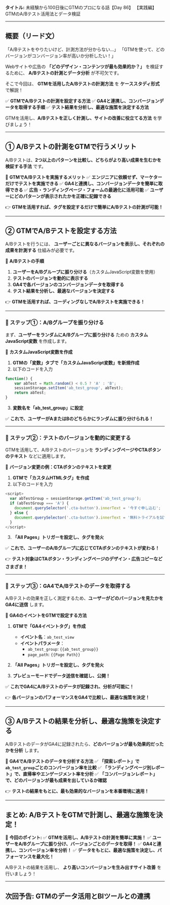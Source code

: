 **タイトル:**
未経験から100日後にGTMのプロになる話【Day 86】
【実践編】GTMのA/Bテスト活用法とデータ検証

---

## **概要（リード文）**

「A/Bテストをやりたいけど、計測方法が分からない…」
「GTMを使って、どのバージョンがコンバージョン率が高いか分析したい！」

Webサイトや広告の **「どのデザイン・コンテンツが最も効果的か？」** を検証するために、
**A/Bテストの計測とデータ分析** が不可欠です。

そこで今回は、 **GTMを活用したA/Bテストの計測方法** を **ケーススタディ形式** で解説！

✅ **GTMでA/Bテストの計測を設定する方法**
✅ **GA4と連携し、コンバージョンデータを取得する手順**
✅ **テスト結果を分析し、最適な施策を決定する方法**

GTMを活用し、**A/Bテストを正しく計測し、サイトの改善に役立てる方法** を学びましょう！

---

## **① A/Bテストの計測をGTMで行うメリット**

A/Bテストは、**2つ以上のパターンを比較し、どちらがより高い成果を生むかを検証する手法** です。

📌 **GTMでA/Bテストを実施するメリット**
✅ **エンジニアに依頼せず、マーケターだけでテストを実施できる**
✅ **GA4と連携し、コンバージョンデータを簡単に取得できる**
✅ **広告・ランディングページ・フォームの最適化に活用可能**
✅ **ユーザーにどのパターンが表示されたかを正確に記録できる**

👉 **GTMを活用すれば、タグを設定するだけで簡単にA/Bテストの計測が可能！**

---

## **② GTMでA/Bテストを設定する方法**

A/Bテストを行うには、 **ユーザーごとに異なるバージョンを表示し、それぞれの成果を計測する** 仕組みが必要です。

📌 **A/Bテストの手順**
1. **ユーザーをA/Bグループに振り分ける**（カスタムJavaScript変数を使用）
2. **テストのバージョンを動的に表示する**
3. **GA4で各バージョンのコンバージョンデータを取得する**
4. **テスト結果を分析し、最適なバージョンを決定する**

👉 **GTMを活用すれば、コーディングなしでA/Bテストを実施できる！**

---

### **🔹 ステップ①：A/Bグループを振り分ける**

まず、**ユーザーをランダムにA/Bグループに振り分ける** ための **カスタムJavaScript変数** を作成します。

📌 **カスタムJavaScript変数を作成**
1. **GTMの「変数」タブで「カスタムJavaScript変数」を新規作成**
2. 以下のコードを入力

```javascript
function() {
    var abTest = Math.random() < 0.5 ? 'A' : 'B';
    sessionStorage.setItem('ab_test_group', abTest);
    return abTest;
}
```

3. **変数名を「ab_test_group」に設定**

✅ **これで、ユーザーがAまたはBのどちらかにランダムに振り分けられる！**

---

### **🔹 ステップ②：テストのバージョンを動的に変更する**

GTMを活用して、A/Bテストのバージョンを **ランディングページやCTAボタンのテキスト** などに適用します。

📌 **バージョン変更の例：CTAボタンのテキストを変更**
1. **GTMで「カスタムHTMLタグ」を作成**
2. 以下のコードを入力

```javascript
<script>
  var abTestGroup = sessionStorage.getItem('ab_test_group');
  if (abTestGroup === 'A') {
    document.querySelector('.cta-button').innerText = '今すぐ申し込む';
  } else {
    document.querySelector('.cta-button').innerText = '無料トライアルを試す';
  }
</script>
```

3. **「All Pages」トリガーを設定し、タグを発火**

✅ **これで、ユーザーのA/Bグループに応じてCTAボタンのテキストが変わる！**

👉 **テスト対象はCTAボタン・ランディングページのデザイン・広告コピーなどさまざま！**

---

### **🔹 ステップ③：GA4でA/Bテストのデータを取得する**

A/Bテストの効果を正しく測定するため、**ユーザーがどのバージョンを見たかをGA4に送信** します。

📌 **GA4のイベントをGTMで設定する方法**

1. **GTMで「GA4イベントタグ」を作成**
   - **イベント名**：`ab_test_view`
   - **イベントパラメータ**：
     - `ab_test_group`: `{{ab_test_group}}`
     - `page_path`: `{{Page Path}}`

2. **「All Pages」トリガーを設定し、タグを発火**
3. **プレビューモードでデータ送信を確認し、公開！**

✅ **これでGA4にA/Bテストのデータが記録され、分析が可能に！**

👉 **各バージョンのパフォーマンスをGA4で比較し、最適な施策を決定！**

---

## **③ A/Bテストの結果を分析し、最適な施策を決定する**

A/BテストのデータがGA4に記録されたら、**どのバージョンが最も効果的だったかを分析** します。

📌 **GA4でA/Bテストのデータを分析する方法**
✅ **「探索レポート」で`ab_test_group`ごとのコンバージョン率を比較**
✅ **「ランディングページ別レポート」で、直帰率やエンゲージメント率を分析**
✅ **「コンバージョンレポート」で、どのバージョンが最も成果を出しているか確認**

👉 **テストの結果をもとに、最も効果的なバージョンを本番環境に適用！**

---

## **まとめ: A/BテストをGTMで計測し、最適な施策を決定！**

📌 **今回のポイント:**
✅ **GTMを活用し、A/Bテストの計測を簡単に実施！**
✅ **ユーザーをA/Bグループに振り分け、バージョンごとのデータを取得！**
✅ **GA4と連携し、コンバージョン率を分析！**
✅ **データをもとに、最適な施策を決定し、パフォーマンスを最大化！**

A/Bテストの結果を活用し、 **より高いコンバージョンを生み出すサイト改善** を行いましょう！

---

## **次回予告: GTMのデータ活用とBIツールとの連携**
